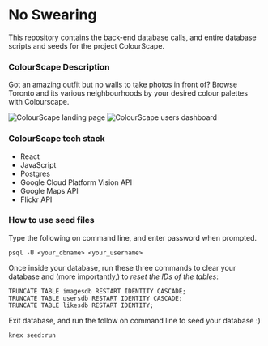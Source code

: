 # No Swearing
This repository contains the back-end database calls, and entire database scripts and seeds for the project ColourScape.

### ColourScape Description
Got an amazing outfit but no walls to take photos in front of? Browse Toronto and its various neighbourhoods by your desired colour palettes with Colourscape.

![ColourScape landing page](https://cloud.githubusercontent.com/assets/14142540/25826266/30427b04-3414-11e7-8f6b-4dfde6fe356b.png)
![ColourScape users dashboard](https://cloud.githubusercontent.com/assets/14142540/25826278/318866cc-3414-11e7-9ff2-6109522f0ff9.png)

### ColourScape tech stack
- React
- JavaScript
- Postgres
- Google Cloud Platform Vision API
- Google Maps API
- Flickr API

### How to use seed files
Type the following on command line, and enter password when prompted.
```
psql -U <your_dbname> <your_username>
```
Once inside your database, run these three commands to clear your database and (more importantly,) to _reset the IDs of the tables_:
```
TRUNCATE TABLE imagesdb RESTART IDENTITY CASCADE;
TRUNCATE TABLE usersdb RESTART IDENTITY CASCADE;
TRUNCATE TABLE likesdb RESTART IDENTITY;
```
Exit database, and run the follow on command line to seed your database :)
```
knex seed:run
```
